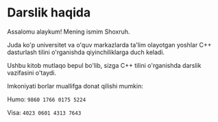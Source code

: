 <h1>Darslik haqida</h1>

Assalomu alaykum! Mening ismim Shoxruh.

Juda ko'p universitet va o'quv markazlarda ta'lim olayotgan yoshlar C++ dasturlash tilini o'rganishda qiyinchiliklarga duch keladi.

Ushbu kitob mutlaqo bepul bo'lib, sizga C++ tilini o'rganishda darslik vazifasini o'taydi.

Imkoniyati borlar muallifga donat qilishi mumkin:

Humo: <code>9860 1766 0175 5224</code>

Visa: <code>4023 0601 4313 7643</code>
